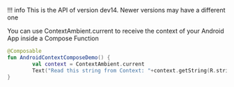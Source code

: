 !!! info
    This is the API of version dev14. Newer versions may have a different one
    
You can use ContextAmbient.current to receive the context of your Android App inside a Compose Function

```kotlin 
@Composable
fun AndroidContextComposeDemo() {
        val context = ContextAmbient.current
        Text("Read this string from Context: "+context.getString(R.string.app_name))
}
```